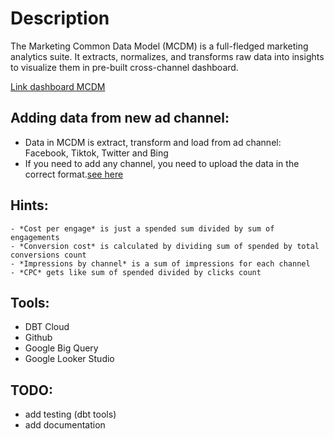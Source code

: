

# Description
The Marketing Common Data Model (MCDM) is a full-fledged marketing analytics suite. It extracts, normalizes, and transforms raw data into insights to visualize them in pre-built cross-channel dashboard.

 [Link dashboard MCDM](https://lookerstudio.google.com/reporting/6b3ff69f-45ce-421d-a7d4-e4d35e8cfd80/page/p_jkx3k9996c)

## Adding data from new ad channel:
- Data in MCDM is extract, transform and load from ad channel: Facebook, Tiktok, Twitter and Bing
- If you need to add any channel, you need to upload the data in the correct format.[see here](https://github.com/PavelRawel/dbt_mcdm_challenge_khavanski/blob/main/seeds/mcdm_paid_ads_basic_performance_structure.csv)

## Hints:
	- *Cost per engage* is just a spended sum divided by sum of engagements
	- *Conversion cost* is calculated by dividing sum of spended by total conversions count
	- *Impressions by channel* is a sum of impressions for each channel
	- *CPC* gets like sum of spended divided by clicks count

## Tools:
-   DBT Cloud
-   Github
-   Google Big Query
-   Google Looker Studio


## TODO:
 - add testing (dbt tools)
 - add documentation
